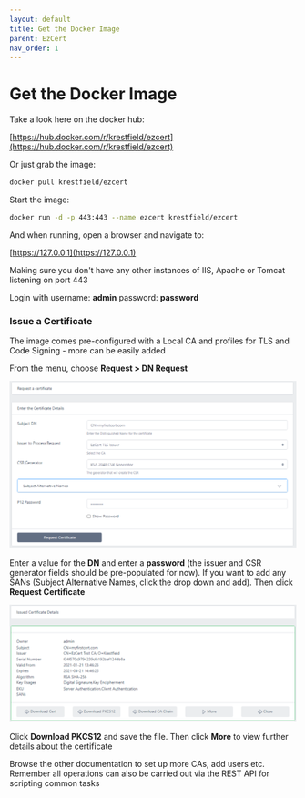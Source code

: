 ```yaml
---
layout: default
title: Get the Docker Image
parent: EzCert
nav_order: 1
---
```

# Get the Docker Image

Take a look here on the docker hub:

[https://hub.docker.com/r/krestfield/ezcert](https://hub.docker.com/r/krestfield/ezcert)

Or just grab the image:

```bash
docker pull krestfield/ezcert
```

Start the image:

```bash
docker run -d -p 443:443 --name ezcert krestfield/ezcert
```

And when running, open a  browser and navigate to:  

[https://127.0.0.1](https://127.0.0.1)  

Making sure you don't have any other instances of IIS, Apache or Tomcat listening on port 443  

Login with username: **admin** password: **password**  



### Issue a Certificate

The image comes pre-configured with a Local CA and profiles for TLS and Code Signing - more can be easily added  

From the menu, choose **Request  > DN Request**

<img src=".\images\image-20210121134446386.png" alt="image-20210121134446386" style="zoom:67%;" />

Enter a value for the **DN** and enter a **password** (the issuer and CSR generator fields should be pre-populated for now). If you want to add any SANs (Subject Alternative Names, click the drop down and add). Then click **Request Certificate**  

<img src=".\images\first_cert_issued.png" alt="image-20210121134641020" style="zoom:67%;" />

Click **Download PKCS12** and save the file. Then click **More** to view further details about the certificate  

Browse the other documentation to set up more CAs, add users etc. Remember all operations can also be carried out via the REST API for scripting common tasks





